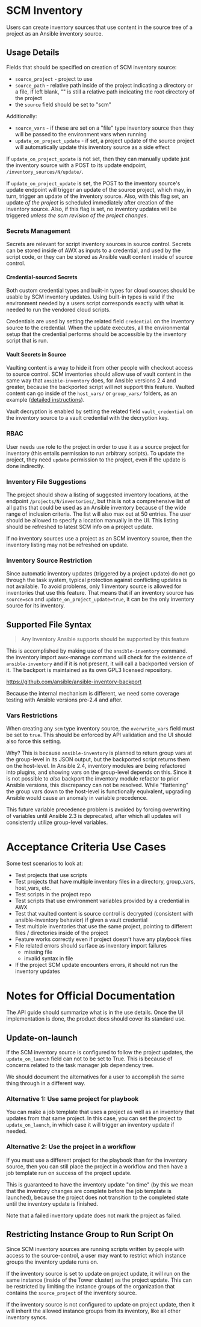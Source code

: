 # SCM Inventory

Users can create inventory sources that use content in the source tree of
a project as an Ansible inventory source.

## Usage Details

Fields that should be specified on creation of SCM inventory source:

 - `source_project` - project to use
 - `source_path` - relative path inside of the project indicating a
   directory or a file, if left blank, "" is still a relative path
   indicating the root directory of the project
 - the `source` field should be set to "scm"

Additionally:

 - `source_vars` - if these are set on a "file" type inventory source
   then they will be passed to the environment vars when running
 - `update_on_project_update` - if set, a project update of the source
   project will automatically update this inventory source as a side effect

If `update_on_project_update` is not set, then they can manually update
just the inventory source with a POST to its update endpoint,
`/inventory_sources/N/update/`.

If `update_on_project_update` is set, the POST to the inventory source's
update endpoint will trigger an update of the source project, which may,
in turn, trigger an update of the inventory source.
Also, with this flag set, an update _of the project_ is
scheduled immediately after creation of the inventory source.
Also, if this flag is set, no inventory updates will be triggered
_unless the scm revision of the project changes_.

### Secrets Management

Secrets are relevant for script inventory sources in source control.
Secrets can be stored inside of AWX as inputs to a credential, and used
by the script code, or they can be stored as Ansible vault content
inside of source control.

#### Credential-sourced Secrets

Both custom credential types and built-in types for cloud sources
should be usable by SCM inventory updates. Using built-in types is valid
if the environment needed by a users script corresponds exactly
with what is needed to run the vendored cloud scripts.

Credentials are used by setting the related field `credential` on the
inventory source to the credential. When the update executes, all the
environmental setup that the credential performs should be accessible
by the inventory script that is run.

#### Vault Secrets in Source

Vaulting content is a way to hide it from other people with checkout
access to source control. SCM inventories should allow use of vault
content in the same way that `ansible-inventory` does, for Ansible versions
2.4 and greater, because the backported script will not support this feature.
Vaulted content can go inside of the `host_vars/` or `group_vars/` folders,
as an example ([detailed instructions](https://github.com/AlanCoding/Ansible-inventory-file-examples/tree/master/vault)).

Vault decryption is enabled by setting the related field `vault_credential`
on the inventory source to a vault credential with the decryption key.

### RBAC

User needs `use` role to the project in order to use it as a source
project for inventory (this entails permission to run arbitrary scripts).
To update the project, they need `update` permission to the project,
even if the update is done indirectly.

### Inventory File Suggestions

The project should show a listing of suggested inventory locations, at the
endpoint `/projects/N/inventories/`, but this is not a comprehensive list of
all paths that could be used as an Ansible inventory because of the wide
range of inclusion criteria. The list will also max out at 50 entries.
The user should be allowed to specify a location manually in the UI.
This listing should be refreshed to latest SCM info on a project update.

If no inventory sources use a project as an SCM inventory source, then
the inventory listing may not be refreshed on update.

### Inventory Source Restriction

Since automatic inventory updates (triggered by a project update) do not
go through the task system, typical protection against conflicting updates
is not available. To avoid problems, only 1 inventory source is allowed for
inventories that use this feature. That means that if an inventory source
has `source=scm` and `update_on_project_update=true`, it can be the only
inventory source for its inventory.

## Supported File Syntax

> Any Inventory Ansible supports should be supported by this feature

This is accomplished by making use of the `ansible-inventory` command.
the inventory import awx-manage command will check for the existence
of `ansible-inventory` and if it is not present, it will call a backported
version of it. The backport is maintained as its own GPL3 licensed
repository.

https://github.com/ansible/ansible-inventory-backport

Because the internal mechanism is different, we need some coverage
testing with Ansible versions pre-2.4 and after.

### Vars Restrictions

When creating any `scm` type inventory source, the `overwrite_vars` field
must be set to `true`. This should be enforced by API validation and
the UI should also force this setting.

Why? This is because `ansible-inventory` is planned to
return group vars at the group-level in its JSON output, but the backported
script returns them on the host-level. In Ansible 2.4, inventory modules are
being refactored into plugins, and showing vars on the group-level depends on
this. Since it is not possible to _also_ backport the inventory module
refactor to prior Ansible versions, this discrepancy can not be resolved.
While "flattening" the group vars down to the host-level is functionally
equivalent, upgrading Ansible would cause an anomaly in variable precedence.

This future variable precedence problem is avoided by forcing overwriting
of variables until Ansible 2.3 is deprecated, after which all updates
will consistently utilize group-level variables.

# Acceptance Criteria Use Cases

Some test scenarios to look at:
 - Test projects that use scripts
 - Test projects that have multiple inventory files in a directory,
   group_vars, host_vars, etc.
 - Test scripts in the project repo
 - Test scripts that use environment variables provided by a credential
   in AWX
 - Test that vaulted content is source control is decrypted (consistent
   with ansible-inventory behavior) if given a vault credential
 - Test multiple inventories that use the same project, pointing to different
   files / directories inside of the project
 - Feature works correctly even if project doesn't have any playbook files
 - File related errors should surface as inventory import failures
   + missing file
   + invalid syntax in file
 - If the project SCM update encounters errors, it should not run the
   inventory updates

# Notes for Official Documentation

The API guide should summarize what is in the use details.
Once the UI implementation is done, the product docs should cover its
standard use.

## Update-on-launch

If the SCM inventory source is configured to follow the project updates,
the `update_on_launch` field can not to be set to True. This is because
of concerns related to the task manager job dependency tree.

We should document the alternatives for a user to accomplish the same thing
through in a different way.

### Alternative 1: Use same project for playbook

You can make a job template that uses a project as well as an inventory
that updates from that same project. In this case, you can set the project
to `update_on_launch`, in which case it will trigger an inventory update
if needed.

### Alternative 2: Use the project in a workflow

If you must use a different project for the playbook than for the inventory
source, then you can still place the project in a workflow and then have
a job template run on success of the project update.

This is guaranteed to have the inventory update "on time" (by this we mean
that the inventory changes are complete before the job template is launched),
because the project does not transition to the completed state
until the inventory update is finished.

Note that a failed inventory update does not mark the project as failed.

## Restricting Instance Group to Run Script On

Since SCM inventory sources are running scripts written by people with
access to the source-control, a user may want to restrict which instance
groups the inventory update runs on.

If the inventory source is set to update on project update, it will run
on the same instance (inside of the Tower cluster) as the project update.
This can be restricted by limiting the instance groups of the organization
that contains the `source_project` of the inventory source.

If the inventory source is not configured to update on project update,
then it will inherit the allowed instance groups from its inventory,
like all other inventory syncs.

